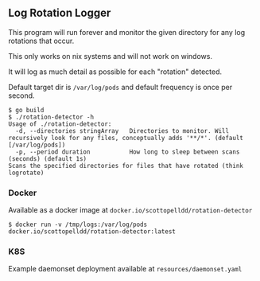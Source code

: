 Log Rotation Logger
----------

This program will run forever and monitor the given directory for any log
rotations that occur.

This only works on nix systems and will not work on windows.

It will log as much detail as possible for each "rotation" detected.

Default target dir is `/var/log/pods` and default frequency is once per second.

```
$ go build
$ ./rotation-detector -h
Usage of ./rotation-detector:
  -d, --directories stringArray   Directories to monitor. Will recursively look for any files, conceptually adds '**/*'. (default [/var/log/pods])
  -p, --period duration           How long to sleep between scans (seconds) (default 1s)
Scans the specified directories for files that have rotated (think logrotate)
```

### Docker
Available as a docker image at `docker.io/scottopelldd/rotation-detector`

```
$ docker run -v /tmp/logs:/var/log/pods docker.io/scottopelldd/rotation-detector:latest
```

### K8S
Example daemonset deployment available at `resources/daemonset.yaml`


